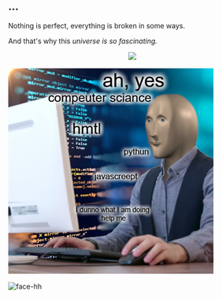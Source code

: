 ## ...

Nothing is perfect, everything is broken in some ways.

And that's why this *universe is so fascinating.*

<p align="center">
<img src="https://readme-typing-svg.demolab.com?font=Iosevka+Nerd+Font&weight=1500&pause=1000&color=6791C9&background=0C0E0F00&center=true&vCenter=true&width=500&lines=Touch+Some+Grass"/>


![img](131177110.png)


![face-hh](https://github-readme-stats.vercel.app/api/top-langs?username=raina268&show_icons=true&theme=tokyonight&layout=compact)

